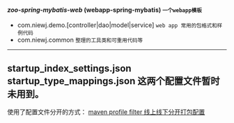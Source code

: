 #### _zoo-spring-mybatis-web_ (webapp-spring-mybatis) ```一个webapp模板```
- com.niewj.demo.[controller|dao|model|service]
```web app 常用的包格式和样例代码```
- com.niewj.common
```整理的工具类和可重用代码等```
---
startup_index_settings.json
startup_type_mappings.json
这两个配置文件暂时未用到。
---
使用了配置文件分开的方式：
[maven profile filter 线上线下分开打包配置](http://www.jianshu.com/p/7a213547fe80)
